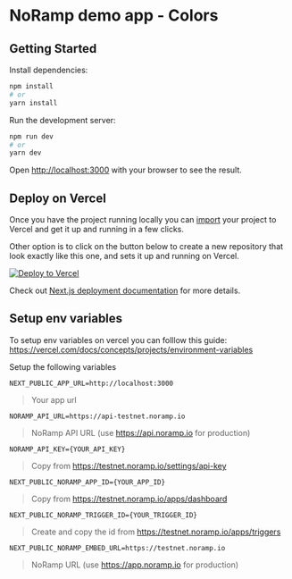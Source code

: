 # NoRamp demo app - Colors

## Getting Started

Install dependencies:

```bash
npm install
# or
yarn install
```

Run the development server:

```bash
npm run dev
# or
yarn dev
```

Open [http://localhost:3000](http://localhost:3000) with your browser to see the result.

## Deploy on Vercel

Once you have the project running locally you can [import](https://vercel.com/import/git) your project to Vercel and get it up and running in a few clicks.

Other option is to click on the button below to create a new repository that look exactly like this one, and sets it up and running on Vercel.

[![Deploy to Vercel](https://vercel.com/button)](https://vercel.com/import/project?template=https://github.com/noramp/noramp-demo-app/tree/main)

Check out [Next.js deployment documentation](https://nextjs.org/docs/deployment) for more details.

## Setup env variables

To setup env variables on vercel you can folllow this guide: https://vercel.com/docs/concepts/projects/environment-variables

Setup the following variables

`NEXT_PUBLIC_APP_URL=http://localhost:3000`

> Your app url

`NORAMP_API_URL=https://api-testnet.noramp.io`

> NoRamp API URL (use https://api.noramp.io for production)

`NORAMP_API_KEY={YOUR_API_KEY}`

> Copy from https://testnet.noramp.io/settings/api-key

`NEXT_PUBLIC_NORAMP_APP_ID={YOUR_APP_ID}`

> Copy from https://testnet.noramp.io/apps/dashboard

`NEXT_PUBLIC_NORAMP_TRIGGER_ID={YOUR_TRIGGER_ID}`

> Create and copy the id from https://testnet.noramp.io/apps/triggers

`NEXT_PUBLIC_NORAMP_EMBED_URL=https://testnet.noramp.io`

> NoRamp URL (use https://app.noramp.io for production)
